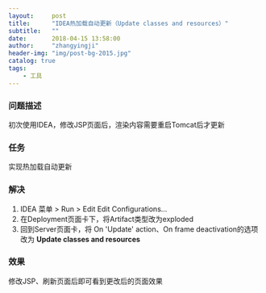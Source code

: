 ```yaml
---
layout:     post
title:      "IDEA热加载自动更新（Update classes and resources）"
subtitle:   ""
date:       2018-04-15 13:58:00
author:     "zhangyingji"
header-img: "img/post-bg-2015.jpg"
catalog: true
tags:
    - 工具
---
```


### 问题描述

初次使用IDEA，修改JSP页面后，渲染内容需要重启Tomcat后才更新

### 任务

实现热加载自动更新

### 解决

1. IDEA 菜单 > Run > Edit Edit Configurations... 
2. 在Deployment页面卡下，将Artifact类型改为exploded
3. 回到Server页面卡，将
On 'Update' action、On frame deactivation的选项改为 **Update classes and resources**

### 效果

修改JSP、刷新页面后即可看到更改后的页面效果
    


